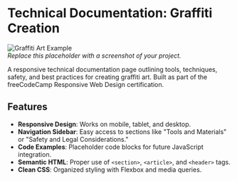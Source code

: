 # Technical Documentation: Graffiti Creation

![Graffiti Art Example](https://via.placeholder.com/800x400.png?text=Graffiti+Documentation+Demo)  
*Replace this placeholder with a screenshot of your project.*

A responsive technical documentation page outlining tools, techniques, safety, and best practices for creating graffiti art. Built as part of the freeCodeCamp Responsive Web Design certification.

## Features
- **Responsive Design**: Works on mobile, tablet, and desktop.
- **Navigation Sidebar**: Easy access to sections like "Tools and Materials" or "Safety and Legal Considerations."
- **Code Examples**: Placeholder code blocks for future JavaScript integration.
- **Semantic HTML**: Proper use of `<section>`, `<article>`, and `<header>` tags.
- **Clean CSS**: Organized styling with Flexbox and media queries.
